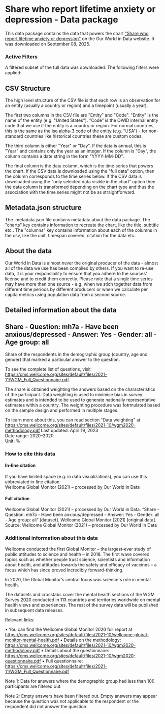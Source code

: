 # Share who report lifetime anxiety or depression - Data package

This data package contains the data that powers the chart ["Share who report lifetime anxiety or depression"](https://ourworldindata.org/grapher/share-who-report-lifetime-anxiety-or-depression?v=1&csvType=full&useColumnShortNames=false) on the Our World in Data website. It was downloaded on September 08, 2025.

### Active Filters

A filtered subset of the full data was downloaded. The following filters were applied:

## CSV Structure

The high level structure of the CSV file is that each row is an observation for an entity (usually a country or region) and a timepoint (usually a year).

The first two columns in the CSV file are "Entity" and "Code". "Entity" is the name of the entity (e.g. "United States"). "Code" is the OWID internal entity code that we use if the entity is a country or region. For normal countries, this is the same as the [iso alpha-3](https://en.wikipedia.org/wiki/ISO_3166-1_alpha-3) code of the entity (e.g. "USA") - for non-standard countries like historical countries these are custom codes.

The third column is either "Year" or "Day". If the data is annual, this is "Year" and contains only the year as an integer. If the column is "Day", the column contains a date string in the form "YYYY-MM-DD".

The final column is the data column, which is the time series that powers the chart. If the CSV data is downloaded using the "full data" option, then the column corresponds to the time series below. If the CSV data is downloaded using the "only selected data visible in the chart" option then the data column is transformed depending on the chart type and thus the association with the time series might not be as straightforward.

## Metadata.json structure

The .metadata.json file contains metadata about the data package. The "charts" key contains information to recreate the chart, like the title, subtitle etc.. The "columns" key contains information about each of the columns in the csv, like the unit, timespan covered, citation for the data etc..

## About the data

Our World in Data is almost never the original producer of the data - almost all of the data we use has been compiled by others. If you want to re-use data, it is your responsibility to ensure that you adhere to the sources' license and to credit them correctly. Please note that a single time series may have more than one source - e.g. when we stich together data from different time periods by different producers or when we calculate per capita metrics using population data from a second source.

## Detailed information about the data


## Share - Question: mh7a - Have been anxious/depressed - Answer: Yes - Gender: all - Age group: all
Share of the respondents in the demographic group (country, age and gender) that marked a particular answer to the question.

To see the complete list of questions, visit https://cms.wellcome.org/sites/default/files/2021-11/WGM_Full_Questionnaire.pdf.

The share is obtained weighting the answers based on the characteristics of the participant. Data weighting is used to minimise bias in survey estimates and is intended to be used to generate nationally representative estimates within a country. The weighting procedure was fotrmulated based on the sample design and performed in multiple stages.

To learn more about this, you can read section "Data weighting" at https://cms.wellcome.org/sites/default/files/2021-10/wgm2020-methodology.pdf
Last updated: April 19, 2023  
Date range: 2020–2020  
Unit: %  


### How to cite this data

#### In-line citation
If you have limited space (e.g. in data visualizations), you can use this abbreviated in-line citation:  
Wellcome Global Monitor (2021) – processed by Our World in Data

#### Full citation
Wellcome Global Monitor (2021) – processed by Our World in Data. “Share - Question: mh7a - Have been anxious/depressed - Answer: Yes - Gender: all - Age group: all” [dataset]. Wellcome Global Monitor (2021) [original data].
Source: Wellcome Global Monitor (2021) – processed by Our World In Data

### Additional information about this data
Wellcome conducted the first Global Monitor – the largest-ever study of public attitudes to science and health – in 2018. The first wave covered topics such as whether people trust science, scientists and information about health, and attitudes towards the safety and efficacy of vaccines – a focus which has since proved incredibly forward-thinking.

In 2020, the Global Monitor's central focus was science's role in mental health.

The datasets and crosstabs cover the mental health sections of the WGM Survey 2020 conducted in 113 countries and territories worldwide on mental health views and experiences. The rest of the survey data will be published in subsequent data releases.


Relevant links:

• You can find the Wellcome Global Monitor 2020 full report at https://cms.wellcome.org/sites/default/files/2021-10/wellcome-global-monitor-mental-health.pdf
• Details on the methodology: https://cms.wellcome.org/sites/default/files/2021-10/wgm2020-methodology.pdf
• Details about the questionnaire: https://cms.wellcome.org/sites/default/files/2021-10/wgm2020-questionnaire.pdf
• Full questionnaire: https://cms.wellcome.org/sites/default/files/2021-11/WGM_Full_Questionnaire.pdf


Note 1: Data for answers where the demographic group had less than 100 participants are filtered out.

Note 2: Empty answers have been filtered out. Empty answers may appear because the question was not applicable to the respondent or the respondent did not answer the question.


    